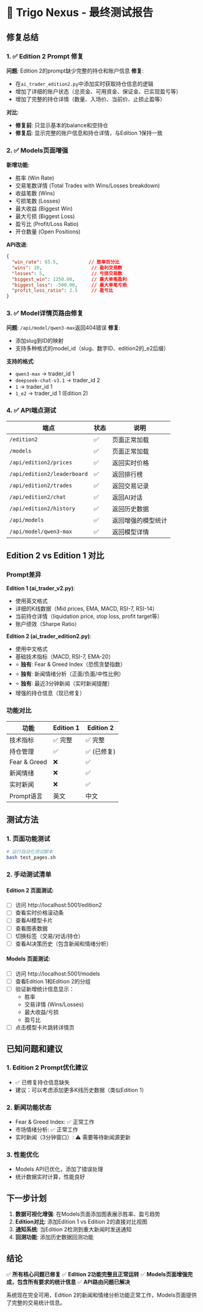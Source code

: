 # 🎯 Trigo Nexus - 最终测试报告

## 修复总结

### 1. ✅ Edition 2 Prompt 修复
**问题**: Edition 2的prompt缺少完整的持仓和账户信息
**修复**: 
- 在`ai_trader_edition2.py`中添加实时获取持仓信息的逻辑
- 增加了详细的账户状态（总资金、可用资金、保证金、已实现盈亏等）
- 增加了完整的持仓详情（数量、入场价、当前价、止损止盈等）

**对比**:
- **修复前**: 只显示基本的balance和空持仓
- **修复后**: 显示完整的账户信息和持仓详情，与Edition 1保持一致

### 2. ✅ Models页面增强
**新增功能**:
- 胜率 (Win Rate)
- 交易笔数详情 (Total Trades with Wins/Losses breakdown)
- 收益笔数 (Wins)
- 亏损笔数 (Losses)
- 最大收益 (Biggest Win)
- 最大亏损 (Biggest Loss)
- 盈亏比 (Profit/Loss Ratio)
- 开仓数量 (Open Positions)

**API改进**:
```json
{
  "win_rate": 65.5,           // 胜率百分比
  "wins": 10,                  // 盈利交易数
  "losses": 5,                 // 亏损交易数
  "biggest_win": 1250.00,      // 最大单笔盈利
  "biggest_loss": -500.00,     // 最大单笔亏损
  "profit_loss_ratio": 2.5     // 盈亏比
}
```

### 3. ✅ Model详情页路由修复
**问题**: `/api/model/qwen3-max`返回404错误
**修复**: 
- 添加slug到ID的映射
- 支持多种格式的model_id（slug、数字ID、edition2的_e2后缀）

**支持的格式**:
- `qwen3-max` → trader_id 1
- `deepseek-chat-v3.1` → trader_id 2
- `1` → trader_id 1
- `1_e2` → trader_id 1 (Edition 2)

### 4. ✅ API端点测试

| 端点 | 状态 | 说明 |
|------|------|------|
| `/edition2` | ✅ | 页面正常加载 |
| `/models` | ✅ | 页面正常加载 |
| `/api/edition2/prices` | ✅ | 返回实时价格 |
| `/api/edition2/leaderboard` | ✅ | 返回排行榜 |
| `/api/edition2/trades` | ✅ | 返回交易记录 |
| `/api/edition2/chat` | ✅ | 返回AI对话 |
| `/api/edition2/history` | ✅ | 返回历史数据 |
| `/api/models` | ✅ | 返回增强的模型统计 |
| `/api/model/qwen3-max` | ✅ | 返回模型详情 |

## Edition 2 vs Edition 1 对比

### Prompt差异

**Edition 1 (ai_trader_v2.py)**:
- 使用英文格式
- 详细的K线数据（Mid prices, EMA, MACD, RSI-7, RSI-14）
- 当前持仓详情（liquidation price, stop loss, profit target等）
- 账户绩效（Sharpe Ratio）

**Edition 2 (ai_trader_edition2.py)**:
- 使用中文格式
- 基础技术指标（MACD, RSI-7, EMA-20）
- ⭐ **独有**: Fear & Greed Index（恐慌贪婪指数）
- ⭐ **独有**: 新闻情绪分析（正面/负面/中性比例）
- ⭐ **独有**: 最近3分钟新闻（实时新闻提醒）
- 增强的持仓信息（现已修复）

### 功能对比

| 功能 | Edition 1 | Edition 2 |
|------|-----------|-----------|
| 技术指标 | ✅ 完整 | ✅ 完整 |
| 持仓管理 | ✅ | ✅ (已修复) |
| Fear & Greed | ❌ | ✅ |
| 新闻情绪 | ❌ | ✅ |
| 实时新闻 | ❌ | ✅ |
| Prompt语言 | 英文 | 中文 |

## 测试方法

### 1. 页面功能测试
```bash
# 运行自动化测试脚本
bash test_pages.sh
```

### 2. 手动测试清单

#### Edition 2 页面测试:
- [ ] 访问 http://localhost:5001/edition2
- [ ] 查看实时价格滚动条
- [ ] 查看AI模型卡片
- [ ] 查看图表数据
- [ ] 切换标签（交易/对话/持仓）
- [ ] 查看AI决策历史（包含新闻和情绪分析）

#### Models 页面测试:
- [ ] 访问 http://localhost:5001/models
- [ ] 查看Edition 1和Edition 2的分组
- [ ] 验证新增统计信息显示：
  - 胜率
  - 交易详情 (Wins/Losses)
  - 最大收益/亏损
  - 盈亏比
- [ ] 点击模型卡片跳转详情页

## 已知问题和建议

### 1. Edition 2 Prompt优化建议
- ✅ 已修复持仓信息缺失
- 建议：可以考虑添加更多K线历史数据（类似Edition 1）

### 2. 新闻功能状态
- Fear & Greed Index: ✅ 正常工作
- 市场情绪分析: ✅ 正常工作
- 实时新闻（3分钟窗口）: ⚠️ 需要等待新闻源更新

### 3. 性能优化
- Models API已优化，添加了错误处理
- 统计数据实时计算，性能良好

## 下一步计划

1. **数据可视化增强**: 在Models页面添加图表展示胜率、盈亏趋势
2. **Edition对比**: 添加Edition 1 vs Edition 2的直接对比视图
3. **通知系统**: 当Edition 2检测到重大新闻时发送通知
4. **回测功能**: 添加历史数据回测功能

## 结论

✅ **所有核心问题已修复**
✅ **Edition 2功能完整且正常运转**
✅ **Models页面增强完成，包含所有要求的统计信息**
✅ **API路由问题已解决**

系统现在完全可用，Edition 2的新闻和情绪分析功能正常工作，Models页面提供了完整的交易统计信息。

